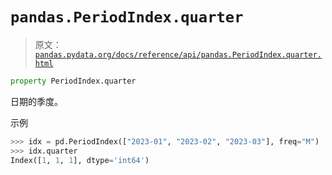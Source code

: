 # `pandas.PeriodIndex.quarter`

> 原文：[`pandas.pydata.org/docs/reference/api/pandas.PeriodIndex.quarter.html`](https://pandas.pydata.org/docs/reference/api/pandas.PeriodIndex.quarter.html)

```py
property PeriodIndex.quarter
```

日期的季度。

示例

```py
>>> idx = pd.PeriodIndex(["2023-01", "2023-02", "2023-03"], freq="M")
>>> idx.quarter
Index([1, 1, 1], dtype='int64') 
```
